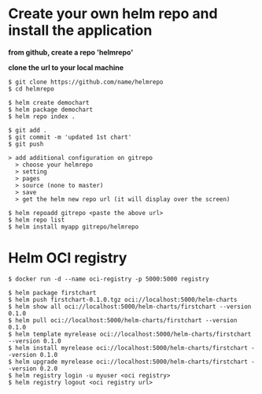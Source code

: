 # Create your own helm repo and install the application

**from github, create a repo 'helmrepo'**

**clone the url to your local machine**
```
$ git clone https://github.com/name/helmrepo
$ cd helmrepo
```
```
$ helm create demochart
$ helm package demochart
$ helm repo index .
```
```
$ git add .
$ git commit -m 'updated 1st chart'
$ git push 
```
```
> add additional configuration on gitrepo
  > choose your helmrepo 
  > setting 
  > pages
  > source (none to master)
  > save
  > get the helm new repo url (it will display over the screen)
 ``` 
```
$ helm repoadd gitrepo <paste the above url>
$ helm repo list
$ helm install myapp gitrepo/helmrepo
```

# Helm OCI registry
```
$ docker run -d --name oci-registry -p 5000:5000 registry
```
```
$ helm package firstchart
$ helm push firstchart-0.1.0.tgz oci://localhost:5000/helm-charts
$ helm show all oci://localhost:5000/helm-charts/firstchart --version 0.1.0
$ helm pull oci://localhost:5000/helm-charts/firstchart --version 0.1.0
$ helm template myrelease oci://localhost:5000/helm-charts/firstchart --version 0.1.0
$ helm install myrelease oci://localhost:5000/helm-charts/firstchart --version 0.1.0
$ helm upgrade myrelease oci://localhost:5000/helm-charts/firstchart --version 0.2.0
$ helm registry login -u myuser <oci registry>
$ helm registry logout <oci registry url>
```


